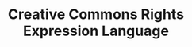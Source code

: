 ---
schema: default
title: Creative Commons Rights Expression Language
notes: >-
  The Creative Commons Rights Expression Language (CC REL) lets you describe
  copyright licenses in RDF
organization: DataScientia Foundation
resources:
  - name: CC.UAN.owl
    url: >-
      http://git.knowdive.disi.unitn.it:8080/knowledge/LiveKnowledge/SREP/license/raw/master/CC.UAN.owl
    format: owl
    description: >-
      The Creative Commons Rights Expression Language (CC REL) lets you describe
      copyright licenses in RDF
    license: ''
    status: Unannotated
    byteSize: '10.410'
    issued: '2008-03-03'
    language: en
    modified: '17 December 2020, 01:29 (UTC+01:00)'
    OntologyEngineeringTool: Protégé
    ontologyLanguage: ''
    ontologySyntax: ''
    example: ''
    ReferenceLKRepository: ''
    referenceOntology: ''
    referenceDatasets: ''
distribution: cc-owl
keyword: Licence
publisher: Creative Commons
category:
  - Upper-Level
versionNotes: '2016: Annual review OK.'
landingPage: 'http://creativecommons.org/'
accessRigths: Public
creator: ''
hasVersion: Unknown
isVersionOf: Unknown
issued: '2008-03-03'
modified: '17 December 2020, 01:29 (UTC+01:00)'
language: en
provenance: >-
  "(2014-11-05) Ghislain Atemezing: Annual review OK. (2012-01-18) Bernard
  Vatant: This vocabulary is still referenced by many other vocabularies through
  its historical URI http://web.resource.org/cc/. This URI is redirected, but
  should not be used anymore. (2013-10-10) Bernard Vatant: A de facto standard
  for representation of rights. Used so far in the metadata of less than 10% of
  the LOV vocabularies, showing that most vocabulary publishers have no clear
  license or rights policy on their publication. (2016-01-09) Ghislain
  Atemezing: Annual review OK."
page: 'http://creativecommons.org/ns'
wasGeneratedBy: ''
versionInfo: version v2008-03-03
formalityLevel: Teleontology
OntologyEngineeringMethodology: ''
acronym: cc
CompetencyQuestion: ''
preferredNamespacePrefix: ns
toDoList: To completely annotate.
namespacesGenerated: ''
namespacesReused: ''
datasetLevel: Knowledge Level(L3-4)
spatialExtent: Unknown
temporalExtent: Unknown
---